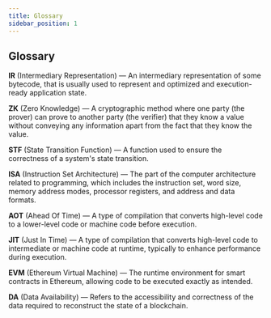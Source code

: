 ```yaml
---
title: Glossary
sidebar_position: 1
---
```

Glossary
---

**IR** (Intermediary Representation) — An intermediary representation of some bytecode, that is usually used to
represent and optimized and execution-ready application state.

**ZK** (Zero Knowledge) — A cryptographic method where one party (the prover) can prove to another party (the verifier)
that they know a value without conveying any information apart from the fact that they know the value.

**STF** (State Transition Function) — A function used to ensure the correctness of a system's state transition.

**ISA** (Instruction Set Architecture) — The part of the computer architecture related to programming, which includes
the instruction set, word size, memory address modes, processor registers, and address and data formats.

**AOT** (Ahead Of Time) — A type of compilation that converts high-level code to a lower-level code or machine code
before execution.

**JIT** (Just In Time) — A type of compilation that converts high-level code to intermediate or machine code at runtime,
typically to enhance performance during execution.

**EVM** (Ethereum Virtual Machine) — The runtime environment for smart contracts in Ethereum, allowing code to be
executed exactly as intended.

**DA** (Data Availability) — Refers to the accessibility and correctness of the data required to reconstruct the state
of a blockchain.
